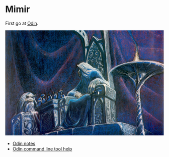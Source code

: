 # Mimir

First go at [Odin](https://github.com/odin-lang/Odin).

![Odin](doc/mimir.jpg)

* [Odin notes](doc/notes.md)
* [Odin command line tool help](doc/command_line_tools/odin.md)
